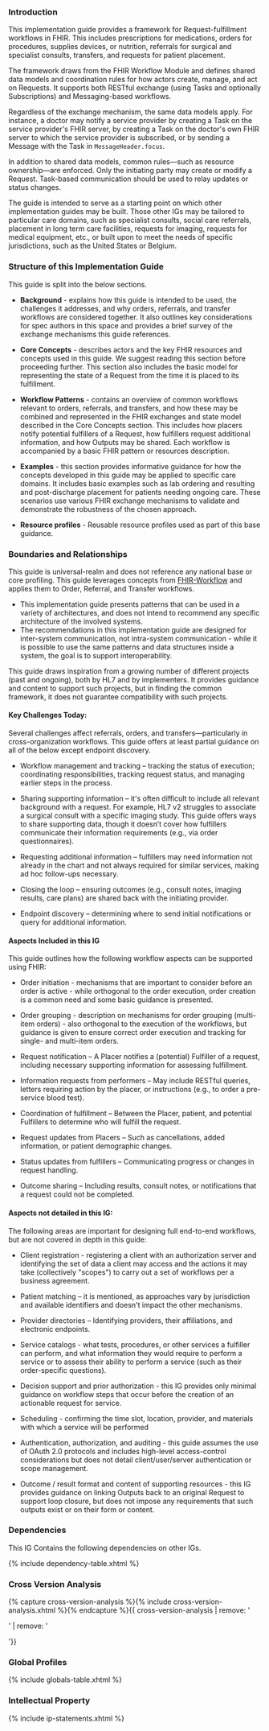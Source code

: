 ### Introduction
This implementation guide provides a framework for Request-fulfillment workflows in FHIR. This includes prescriptions for medications, orders for procedures, supplies devices, or nutrition, referrals for surgical and specialist consults, transfers, and requests for patient placement. 

The framework draws from the FHIR Workflow Module and defines shared data models and coordination rules for how actors create, manage, and act on Requests. It supports both RESTful exchange (using Tasks and optionally Subscriptions) and Messaging-based workflows.

Regardless of the exchange mechanism, the same data models apply. For instance, a doctor may notify a service provider by creating a Task on the service provider's FHIR server, by creating a Task on the doctor's own FHIR server to which the service provider is subscribed, or by sending a Message with the Task in <code>MessageHeader.focus</code>. 

In addition to shared data models, common rules—such as resource ownership—are enforced. Only the initiating party may create or modify a Request. Task-based communication should be used to relay updates or status changes.

The guide is intended to serve as a starting point on which other implementation guides may be built. Those other IGs may be tailored to particular care domains, such as specialist consults, social care referrals, placement in long term care facilities, requests for imaging, requests for medical equipment, etc., or built upon to meet the needs of specific jurisdictions, such as the United States or Belgium. 

### Structure of this Implementation Guide
This guide is split into the below sections. 

- **Background** - explains how this guide is intended to be used, the challenges it addresses, and why orders, referrals, and transfer workflows are considered together. It also outlines key considerations for spec authors in this space and provides a brief survey of the exchange mechanisms this guide references. 

- **Core Concepts** - describes actors and the key FHIR resources and concepts used in this guide. We suggest reading this section before proceeding further. This section also includes the basic model for representing the state of a Request from the time it is placed to its fulfillment. 

- **Workflow Patterns** - contains an overview of common workflows relevant to orders, referrals, and transfers, and how these may be combined and represented in the FHIR exchanges and state model described in the Core Concepts section. This includes how placers notify potential fulfillers of a Request, how fulfillers request additional information, and how Outputs may be shared. Each workflow is accompanied by a basic FHIR pattern or resources description.

- **Examples** - this section provides informative guidance for how the concepts developed in this guide may be applied to specific care domains. It includes basic examples such as lab ordering and resulting and post-discharge placement for patients needing ongoing care. These scenarios use various FHIR exchange mechanisms to validate and demonstrate the robustness of the chosen approach.

- **Resource profiles** - Reusable resource profiles used as part of this base guidance. 

### Boundaries and Relationships
This guide is universal-realm and does not reference any national base or core profiling. This guide leverages concepts from [FHIR-Workflow](https://hl7.org/fhir/workflow.html) and applies them to Order, Referral, and Transfer workflows. 

* This implementation guide presents patterns that can be used in a variety of architectures, and does not intend to recommend any specific architecture of the involved systems.
* The recommendations in this implementation guide are designed for inter-system communication, not intra-system communication - while it is possible to use the same patterns and data structures inside a system, the goal is to support interoperability.  

This guide draws inspiration from a growing number of different projects (past and ongoing), both by HL7 and by implementers. It provides guidance and content to support such projects, but in finding the common framework, it does not guarantee compatibility with such projects.


#### Key Challenges Today:
Several challenges affect referrals, orders, and transfers—particularly in cross-organization workflows. This guide offers at least partial guidance on all of the below except endpoint discovery.

* Workflow management and tracking – tracking the status of execution; coordinating responsibilities, tracking request status, and managing earlier steps in the process.
  
* Sharing supporting information – it's often difficult to include all relevant background with a request. For example, HL7 v2 struggles to associate a surgical consult with a specific imaging study. This guide offers ways to share supporting data, though it doesn’t cover how fulfillers communicate their information requirements (e.g., via order questionnaires).
  
* Requesting additional information – fulfillers may need information not already in the chart and not always required for similar services, making ad hoc follow-ups necessary.

* Closing the loop – ensuring outcomes (e.g., consult notes, imaging results, care plans) are shared back with the initiating provider.

* Endpoint discovery – determining where to send initial notifications or query for additional information.  


#### Aspects Included in this IG
This guide outlines how the following workflow aspects can be supported using FHIR:

* Order initiation - mechanisms that are important to consider before an order is active - while orthogonal to the order execution, order creation is a common need and some basic guidance is presented.
  
* Order grouping - description on mechanisms for order grouping (multi-item orders) - also orthogonal to the execution of the workflows, but guidance is given to ensure correct order execution and tracking for single- and multi-item orders.
  
* Request notification – A Placer notifies a (potential) Fulfiller of a request, including necessary supporting information for assessing fulfillment.
  
* Information requests from performers – May include RESTful queries, letters requiring action by the placer, or instructions (e.g., to order a pre-service blood test).
  
* Coordination of fulfillment – Between the Placer, patient, and potential Fulfillers to determine who will fulfill the request.
  
* Request updates from Placers – Such as cancellations, added information, or patient demographic changes.
  
* Status updates from fulfillers – Communicating progress or changes in request handling.
  
* Outcome sharing – Including results, consult notes, or notifications that a request could not be completed.

#### Aspects not detailed in this IG:
The following areas are important for designing full end-to-end workflows, but are not covered in depth in this guide:

* Client registration - registering a client with an authorization server and identifying the set of data a client may access and the actions it may take (collectively "scopes") to carry out a set of workflows per a business agreement.
   
* Patient matching – it is mentioned, as approaches vary by jurisdiction and available identifiers and doesn't impact the other mechanisms.
  
* Provider directories – Identifying providers, their affiliations, and electronic endpoints.
  
* Service catalogs - what tests, procedures, or other services a fulfiller can perform, and what information they would require to perform a service or to assess their ability to perform a service (such as their order-specific questions).
  
* Decision support and prior authorization - this IG provides only minimal guidance on workflow steps that occur before the creation of an actionable request for service.
  
* Scheduling - confirming the time slot, location, provider, and materials with which a service will be performed
  
* Authentication, authorization, and auditing - this guide assumes the use of OAuth 2.0 protocols and includes high-level access-control considerations but does not detail client/user/server authentication or scope management.
  
* Outcome / result format and content of supporting resources - this IG provides guidance  on linking Outputs back to an original Request to support loop closure, but does not impose any requirements that such outputs exist or on their form or content.

### Dependencies
This IG Contains the following dependencies on other IGs.

{% include dependency-table.xhtml %}

### Cross Version Analysis

{% capture cross-version-analysis %}{% include cross-version-analysis.xhtml %}{% endcapture %}{{ cross-version-analysis | remove: '<p>' | remove: '</p>'}}

### Global Profiles

{% include globals-table.xhtml %}

### Intellectual Property

{% include ip-statements.xhtml %}
